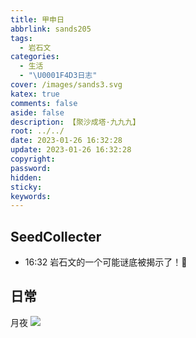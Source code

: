 ```yaml
---
title: 甲申日
abbrlink: sands205
tags:
  - 岩石文
categories:
  - 生活
  - "\U0001F4D3日志"
cover: /images/sands3.svg
katex: true
comments: false
aside: false
description: 【聚沙成塔·九九九】
root: ../../
date: 2023-01-26 16:32:28
update: 2023-01-26 16:32:28
copyright:
password:
hidden:
sticky:
keywords:
---
```


## SeedCollecter
- 16:32 岩石文的一个可能谜底被揭示了！🎉


## 日常
月夜
![](../../../images/20230102/IMG_20230129_193818.jpg)
